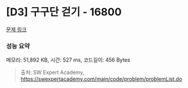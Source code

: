 # [D3] 구구단 걷기 - 16800 

[문제 링크](https://swexpertacademy.com/main/code/problem/problemDetail.do?contestProbId=AYaf9W8afyMDFAQ9) 

### 성능 요약

메모리: 51,892 KB, 시간: 527 ms, 코드길이: 456 Bytes



> 출처: SW Expert Academy, https://swexpertacademy.com/main/code/problem/problemList.do